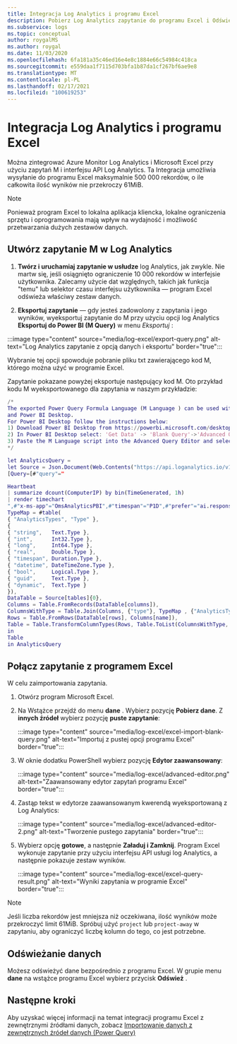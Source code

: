 ```yaml
---
title: Integracja Log Analytics i programu Excel
description: Pobierz Log Analytics zapytanie do programu Excel i Odśwież wyniki w programie Excel.
ms.subservice: logs
ms.topic: conceptual
author: roygalMS
ms.author: roygal
ms.date: 11/03/2020
ms.openlocfilehash: 6fa181a35c46ed16e4e8c1884e66c54984c418ca
ms.sourcegitcommit: e559daa1f7115d703bfa1b87da1cf267bf6ae9e8
ms.translationtype: MT
ms.contentlocale: pl-PL
ms.lasthandoff: 02/17/2021
ms.locfileid: "100619253"
---
```

# <a name="integrate-log-analytics-and-excel"></a>Integracja Log Analytics i programu Excel

Można zintegrować Azure Monitor Log Analytics i Microsoft Excel przy użyciu zapytań M i interfejsu API Log Analytics. Ta Integracja umożliwia wysyłanie do programu Excel maksymalnie 500 000 rekordów, o ile całkowita ilość wyników nie przekroczy 61MiB.

> [!NOTE]
> Ponieważ program Excel to lokalna aplikacja kliencka, lokalne ograniczenia sprzętu i oprogramowania mają wpływ na wydajność i możliwość przetwarzania dużych zestawów danych.

## <a name="create-your-m-query-in-log-analytics"></a>Utwórz zapytanie M w Log Analytics 

1. **Twórz i uruchamiaj zapytanie w usłudze** log Analytics, jak zwykle. Nie martw się, jeśli osiągnięto ograniczenie 10 000 rekordów w interfejsie użytkownika.  Zalecamy użycie dat względnych, takich jak funkcja "temu" lub selektor czasu interfejsu użytkownika — program Excel odświeża właściwy zestaw danych.
  
2. **Eksportuj zapytanie** — gdy jesteś zadowolony z zapytania i jego wyników, wyeksportuj zapytanie do M przy użyciu opcji log Analytics **Eksportuj do Power BI (M Query)** w menu *Eksportuj* :

:::image type="content" source="media/log-excel/export-query.png" alt-text="Log Analytics zapytanie z opcją danych i eksportu" border="true":::



Wybranie tej opcji spowoduje pobranie pliku txt zawierającego kod M, którego można użyć w programie Excel.

Zapytanie pokazane powyżej eksportuje następujący kod M. Oto przykład kodu M wyeksportowanego dla zapytania w naszym przykładzie:

```m
/*
The exported Power Query Formula Language (M Language ) can be used with Power Query in Excel
and Power BI Desktop.
For Power BI Desktop follow the instructions below: 
1) Download Power BI Desktop from https://powerbi.microsoft.com/desktop/
2) In Power BI Desktop select: 'Get Data' -> 'Blank Query'->'Advanced Query Editor'
3) Paste the M Language script into the Advanced Query Editor and select 'Done'
*/

let AnalyticsQuery =
let Source = Json.Document(Web.Contents("https://api.loganalytics.io/v1/workspaces/ddcfc599-cae0-48ee-9026-fffffffffffff/query", 
[Query=[#"query"="

Heartbeat 
| summarize dcount(ComputerIP) by bin(TimeGenerated, 1h)    
| render timechart
",#"x-ms-app"="OmsAnalyticsPBI",#"timespan"="P1D",#"prefer"="ai.response-thinning=true"],Timeout=#duration(0,0,4,0)])),
TypeMap = #table(
{ "AnalyticsTypes", "Type" }, 
{ 
{ "string",   Text.Type },
{ "int",      Int32.Type },
{ "long",     Int64.Type },
{ "real",     Double.Type },
{ "timespan", Duration.Type },
{ "datetime", DateTimeZone.Type },
{ "bool",     Logical.Type },
{ "guid",     Text.Type },
{ "dynamic",  Text.Type }
}),
DataTable = Source[tables]{0},
Columns = Table.FromRecords(DataTable[columns]),
ColumnsWithType = Table.Join(Columns, {"type"}, TypeMap , {"AnalyticsTypes"}),
Rows = Table.FromRows(DataTable[rows], Columns[name]), 
Table = Table.TransformColumnTypes(Rows, Table.ToList(ColumnsWithType, (c) => { c{0}, c{3}}))
in
Table
in AnalyticsQuery
```

## <a name="connect-query-to-excel"></a>Połącz zapytanie z programem Excel 

W celu zaimportowania zapytania. 

1. Otwórz program Microsoft Excel. 
1. Na Wstążce przejdź do menu **dane** . Wybierz pozycję **Pobierz dane**. Z **innych źródeł** wybierz pozycję **puste zapytanie**:
 
   :::image type="content" source="media/log-excel/excel-import-blank-query.png" alt-text="Importuj z pustej opcji programu Excel" border="true":::

1. W oknie dodatku PowerShell wybierz pozycję **Edytor zaawansowany**:

   :::image type="content" source="media/log-excel/advanced-editor.png" alt-text="Zaawansowany edytor zapytań programu Excel" border="true":::

 
1. Zastąp tekst w edytorze zaawansowanym kwerendą wyeksportowaną z Log Analytics:

   :::image type="content" source="media/log-excel/advanced-editor-2.png" alt-text="Tworzenie pustego zapytania" border="true":::
 
1. Wybierz opcję **gotowe**, a następnie **Załaduj i Zamknij**. Program Excel wykonuje zapytanie przy użyciu interfejsu API usługi log Analytics, a następnie pokazuje zestaw wyników.
 

   :::image type="content" source="media/log-excel/excel-query-result.png" alt-text="Wyniki zapytania w programie Excel" border="true":::

> [!Note]
> Jeśli liczba rekordów jest mniejsza niż oczekiwana, ilość wyników może przekroczyć limit 61MiB. Spróbuj użyć `project` lub `project-away` w zapytaniu, aby ograniczyć liczbę kolumn do tego, co jest potrzebne.

##  <a name="refreshing--data"></a>Odświeżanie danych

Możesz odświeżyć dane bezpośrednio z programu Excel. W grupie menu **dane** na wstążce programu Excel wybierz przycisk **Odśwież** .
 
## <a name="next-steps"></a>Następne kroki

Aby uzyskać więcej informacji na temat integracji programu Excel z zewnętrznymi źródłami danych, zobacz [Importowanie danych z zewnętrznych źródeł danych (Power Query)](https://support.office.com/article/import-data-from-external-data-sources-power-query-be4330b3-5356-486c-a168-b68e9e616f5a)